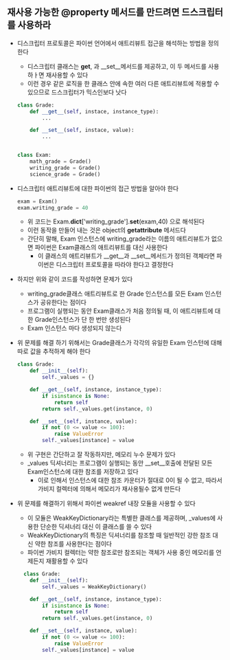 ## 재사용 가능한 @property 메서드를 만드려면 드스크립터를 사용하라

- 디스크립터 프로토콜은 파이썬 언어에서 애트리뷰트 접근을 해석하는 방법을 정의한다
    - 디스크립터 클래스는 __get__, 과 __set__메서드를 제공하고, 이 두 메서드를 사용하ㅏ면 재사용할 수 있다
    - 이런 경우 같은 로직을 한 클래스 안에 속한 여러 다른 애트리뷰트에 적용할 수 있으므로 드스크립터가 믹스인보다 낫다
  ```python
  class Grade:
      def __get__(self, instace, instance_type):
          ...
  
      def __set__(self, instace, value):
          ...
  
  
  class Exam:
      math_grade = Grade()
      writing_grade = Grade()
      science_grade = Grade()
  ```
- 디스크립터 애트리뷰트에 대한 파이썬의 접근 방법을 알아야 한다
  ```python
  exam = Exam()
  exam.writing_grade = 40
  ```
    - 위 코드는 Exam.__dict__['writing_grade'].__set__(exam,40) 으로 해석된다
    - 이런 동작을 만들어 내는 것은 object의 __getattribute__ 메서드다
    - 간단히 말해, Exam 인스턴스에 writing_grade라는 이름의 애트리뷰트가 없으면 파이썬은 Exam클래스의 애트리뷰트를 대신 사용한다
        - 이 클래스의 애트리뷰트가 __get__과 __set__메서드가 정의된 객체라면 파이썬은 디스크립터 프로토콜을 따라야 한다고 결정한다
- 하지만 위와 같이 코드를 작성하면 문제가 있다
    - writing_grade클래스 애트리뷰트로 한 Grade 인스턴스를 모든 Exam 인스턴스가 공유한다는 점이다
    - 프로그램이 실행되는 동안 Exam클래스가 처음 정의될 때, 이 애트리뷰트에 대한 Grade인스턴스가 단 한 번만 생성된다
    - Exam 인스턴스 마다 생성되지 않는다
- 위 문제를 해결 하기 위해서는 Grade클래스가 각각의 유일한 Exam 인스턴에 대해 따로 값을 추적하게 해야 한다
  ```python
  class Grade:
      def __init__(self):
          self._values = {}
  
      def __get__(self, instance, instance_type):
          if isinstance is None:
              return self
          return self._values.get(instance, 0)
  
      def __set__(self, instance, value):
          if not (0 <= value <= 100):
              raise ValueError
          self._values[instance] = value
  ```
    - 위 구현은 간단하고 잘 작동하지만, 메모리 누수 문제가 있다
    - _values 딕셔너리는 프로그램이 실행되는 동안 __set__호출에 전달된 모든 Exam인스턴스에 대한 참조를 저장하고 있다
        - 이로 인해서 인스턴스에 대한 참조 카운터가 절대로 0이 될 수 없고, 따라서 가비지 컬렉터에 의해서 메모리가 재사용될수 없게 만든다
- 위 문제를 해결하기 위해서 파이썬 weakref 내장 모듈을 사용할 수 있다
    - 이 모듈은 WeakKeyDictionary라는 특별한 클래스를 제공하며, _values에 사용한 단순한 딕셔너리 대신 이 클래스를 쓸 수 있다
    - WeakKeyDictionary의 특징은 딕셔너리를 참조할 때 일반적인 강한 참조 대신 약한 참조를 사용한다는 점이다
    - 파이썬 가비지 컬렉터는 약한 참조로만 참조되는 객체가 사용 중인 메모리를 언제든지 재활용할 수 있다

  ```python
    class Grade:
      def __init__(self):
          self._values = WeakKeyDictionary()
  
      def __get__(self, instance, instance_type):
          if isinstance is None:
              return self
          return self._values.get(instance, 0)
  
      def __set__(self, instance, value):
          if not (0 <= value <= 100):
              raise ValueError
          self._values[instance] = value
  ```